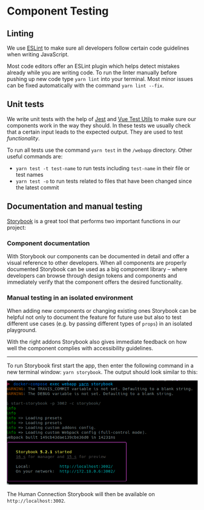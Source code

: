 # Component Testing

## Linting

We use [ESLint](https://eslint.org/) to make sure all developers follow certain code guidelines when writing JavaScript.

Most code editors offer an ESLint plugin which helps detect mistakes already while you are writing code. To run the linter manually before pushing up new code type `yarn lint` into your terminal. Most minor issues can be fixed automatically with the command `yarn lint --fix`.

## Unit tests

We write unit tests with the help of [Jest](https://jestjs.io/) and [Vue Test Utils](https://vue-test-utils.vuejs.org/) to make sure our components work in the way they should. In these tests we usually check that a certain input leads to the expected output. They are used to test _functionality_.

To run all tests use the command `yarn test` in the `/webapp` directory. Other useful commands are:
- `yarn test -t test-name` to run tests including `test-name` in their file or test names
- `yarn test -o` to run tests related to files that have been changed since the latest commit

## Documentation and manual testing

[Storybook](https://vue-test-utils.vuejs.org/) is a great tool that performs two important functions in our project:

### Component documentation

With Storybook our components can be documented in detail and offer a visual reference to other developers. When all components are properly documented Storybook can be used as a big component library – where developers can browse through design tokens and components and immediately verify that the component offers the desired functionality.

### Manual testing in an isolated environment

When adding new components or changing existing ones Storybook can be helpful not only to document the feature for future use but also to test different use cases (e.g. by passing different types of `props`) in an isolated playground.

With the right addons Storybook also gives immediate feedback on how well the component complies with accessibility guidelines.

------

To run Storybook first start the app, then enter the following command in a new terminal window: `yarn storybook`. The output should look similar to this:

![Storybook output](../.gitbook/assets/storybook-output.png)

The Human Connection Storybook will then be available on `http://localhost:3002`.
